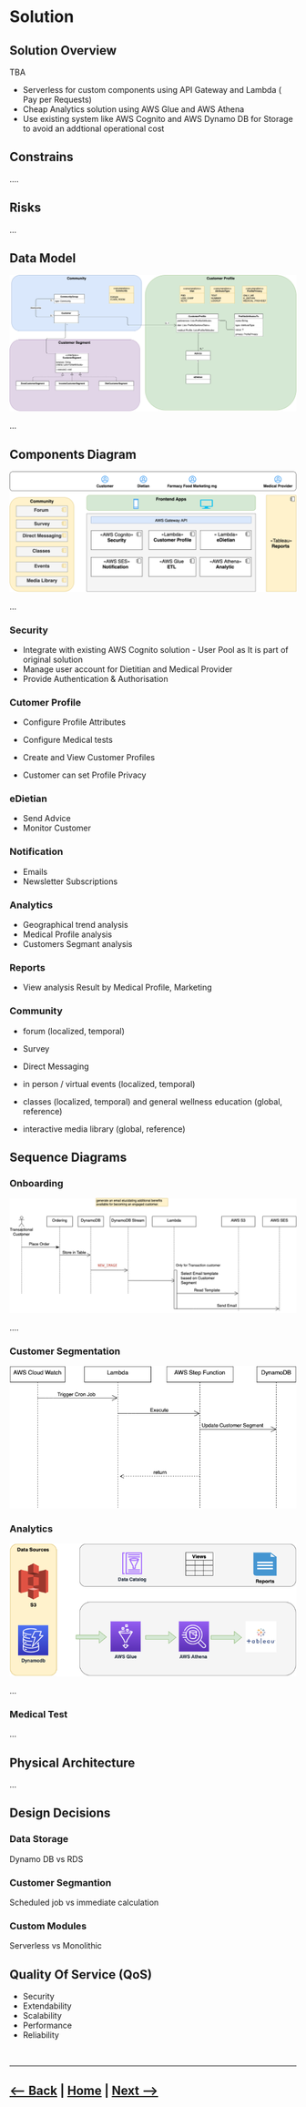 # Solution
## Solution Overview

TBA

- Serverless for custom components using API Gateway and Lambda ( Pay per Requests)
- Cheap Analytics solution using AWS Glue and AWS Athena 
- Use existing system like AWS Cognito and AWS Dynamo DB for Storage to avoid an addtional operational cost

## Constrains

....

## Risks

...

## Data Model

![data-model](diagrams/data_model.png)

...

## Components Diagram 

![component_diagram](diagrams/component_diagram.png)

...

### Security

- Integrate with existing AWS Cognito solution - User Pool as It is part of original solution   
- Manage user account for Dietitian and Medical Provider
- Provide Authentication  & Authorisation 

### Cutomer Profile

- Configure Profile Attributes 

- Configure Medical tests

- Create and View Customer Profiles

- Customer can set Profile Privacy

  

### eDietian

- Send Advice
- Monitor Customer

### Notification

- Emails
- Newsletter Subscriptions

### Analytics

- Geographical trend analysis
- Medical Profile analysis
- Customers Segmant analysis

### Reports

- View analysis Result by Medical Profile, Marketing

### Community

- forum (localized, temporal)

- Survey

- Direct Messaging

- in person / virtual events (localized, temporal)

- classes (localized, temporal) and general wellness education (global, reference)

- interactive media library (global, reference)

  

## Sequence Diagrams

### Onboarding

![](diagrams/onboarding_flow.png)

....

### Customer Segmentation

![](diagrams/customer_segmentation.png)

### Analytics

![](diagrams/analytics.png)

...

### Medical Test

...

## Physical Architecture

...

## Design Decisions 

### Data Storage

Dynamo DB vs RDS

### Customer Segmantion

Scheduled  job vs immediate calculation 

### Custom Modules

Serverless vs Monolithic 

## Quality Of Service (QoS)

- Security
- Extendability 
- Scalability 
- Performance
- Reliability

<br>
<hr style="height:2px;border-width:0;color:gray;background-color:gray">

##  [<-- Back](2_Requirements.md) | [Home](README.md) | [Next -->](4_Team.md)